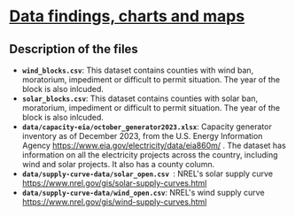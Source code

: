 
<h1> <a href="https://sway.office.com/BDnQ7rNzNryfDm6X?authoringPlay=true&publish"  target="_blank">Data findings, charts and maps</a></h1>

## Description of the files
- **`wind_blocks.csv`**: This dataset contains counties with wind ban, moratorium, impediment or difficult to permit situation. The year of the block is also inlcuded.
- **`solar_blocks.csv`**: This dataset contains counties with solar ban, moratorium, impediment or difficult to permit situation. The year of the block is also inlcuded.
- **`data/capacity-eia/october_generator2023.xlsx`**: Capacity generator inventory as of December 2023, from the U.S. Energy Information Agency https://www.eia.gov/electricity/data/eia860m/ . The dataset has information on all the electricity projects across the country, including wind and solar projects. It also has a county column.
- **`data/supply-curve-data/solar_open.csv `**: NREL's solar supply curve https://www.nrel.gov/gis/solar-supply-curves.html
- **`data/supply-curve-data/wind_open.csv`**:  NREL's wind supply curve https://www.nrel.gov/gis/wind-supply-curves.html
